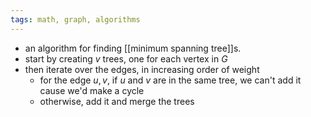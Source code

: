 ```yaml
---
tags: math, graph, algorithms
---
```


- an algorithm for finding [[minimum spanning tree]]s.
- start by creating $v$ trees, one for each vertex in $G$
- then iterate over the edges, in increasing order of weight
	- for the edge $u, v$, if $u$ and $v$ are in the same tree, we can't add it cause we'd make a cycle
	- otherwise, add it and merge the trees